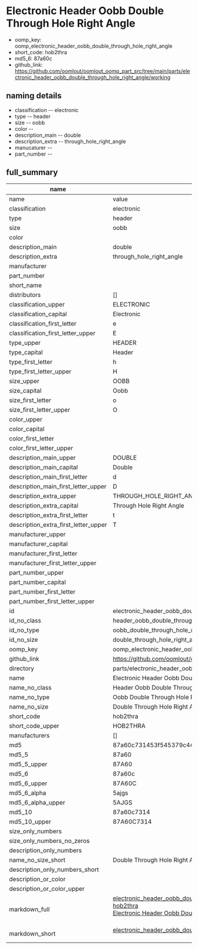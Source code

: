 # Electronic Header Oobb Double Through Hole Right Angle

  
* oomp_key: oomp_electronic_header_oobb_double_through_hole_right_angle 
* short_code: hob2thra
* md5_6: 87a60c  
* github_link: https://github.com/oomlout/oomlout_oomp_part_src/tree/main/parts/electronic_header_oobb_double_through_hole_right_angle/working  
## naming details
* classification -- electronic
* type -- header
* size -- oobb
* color -- 
* description_main -- double
* description_extra -- through_hole_right_angle
* manucaturer -- 
* part_number -- 





## full_summary
| name | value | 
| --- | --- | 
| name | value | 
| classification | electronic | 
| type | header | 
| size | oobb | 
| color |  | 
| description_main | double | 
| description_extra | through_hole_right_angle | 
| manufacturer |  | 
| part_number |  | 
| short_name |  | 
| distributors | [] | 
| classification_upper | ELECTRONIC | 
| classification_capital | Electronic | 
| classification_first_letter | e | 
| classification_first_letter_upper | E | 
| type_upper | HEADER | 
| type_capital | Header | 
| type_first_letter | h | 
| type_first_letter_upper | H | 
| size_upper | OOBB | 
| size_capital | Oobb | 
| size_first_letter | o | 
| size_first_letter_upper | O | 
| color_upper |  | 
| color_capital |  | 
| color_first_letter |  | 
| color_first_letter_upper |  | 
| description_main_upper | DOUBLE | 
| description_main_capital | Double | 
| description_main_first_letter | d | 
| description_main_first_letter_upper | D | 
| description_extra_upper | THROUGH_HOLE_RIGHT_ANGLE | 
| description_extra_capital | Through Hole Right Angle | 
| description_extra_first_letter | t | 
| description_extra_first_letter_upper | T | 
| manufacturer_upper |  | 
| manufacturer_capital |  | 
| manufacturer_first_letter |  | 
| manufacturer_first_letter_upper |  | 
| part_number_upper |  | 
| part_number_capital |  | 
| part_number_first_letter |  | 
| part_number_first_letter_upper |  | 
| id | electronic_header_oobb_double_through_hole_right_angle | 
| id_no_class | header_oobb_double_through_hole_right_angle | 
| id_no_type | oobb_double_through_hole_right_angle | 
| id_no_size | double_through_hole_right_angle | 
| oomp_key | oomp_electronic_header_oobb_double_through_hole_right_angle | 
| github_link | https://github.com/oomlout/oomlout_oomp_part_src/tree/main/parts/electronic_header_oobb_double_through_hole_right_angle/working | 
| directory | parts/electronic_header_oobb_double_through_hole_right_angle | 
| name | Electronic Header Oobb Double Through Hole Right Angle | 
| name_no_class | Header Oobb Double Through Hole Right Angle | 
| name_no_type | Oobb Double Through Hole Right Angle | 
| name_no_size | Double Through Hole Right Angle | 
| short_code | hob2thra | 
| short_code_upper | HOB2THRA | 
| manufacturers | [] | 
| md5 | 87a60c731453f545379c441ceda0f58f | 
| md5_5 | 87a60 | 
| md5_5_upper | 87A60 | 
| md5_6 | 87a60c | 
| md5_6_upper | 87A60C | 
| md5_6_alpha | 5ajgs | 
| md5_6_alpha_upper | 5AJGS | 
| md5_10 | 87a60c7314 | 
| md5_10_upper | 87A60C7314 | 
| size_only_numbers |  | 
| size_only_numbers_no_zeros |  | 
| description_only_numbers |  | 
| name_no_size_short | Double Through Hole Right Angle | 
| description_only_numbers_short |   | 
| description_or_color |   | 
| description_or_color_upper |   | 
| markdown_full | [electronic_header_oobb_double_through_hole_right_angle](https://github.com/oomlout/oomlout_oomp_part_src/tree/main/parts/electronic_header_oobb_double_through_hole_right_angle/working)<br>[hob2thra](https://github.com/oomlout/oomlout_oomp_part_src/tree/main/parts/electronic_header_oobb_double_through_hole_right_angle/working)<br>[Electronic Header Oobb Double Through Hole Right Angle](https://github.com/oomlout/oomlout_oomp_part_src/tree/main/parts/electronic_header_oobb_double_through_hole_right_angle/working)<br><br> | 
| markdown_short | [electronic_header_oobb_double_through_hole_right_angle](https://github.com/oomlout/oomlout_oomp_part_src/tree/main/parts/electronic_header_oobb_double_through_hole_right_angle/working)<br><br> | 
